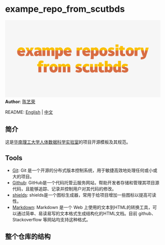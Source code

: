 # exampe_repo_from_scutbds
![logo](./figure/logo.png)
**Author**: [陈艺荣](https://github.com/scutcyr)

README: [English](https://github.com/scut-bds/exampe_repo_from_scutbds/blob/main/README.md) | [中文](https://github.com/scut-bds/exampe_repo_from_scutbds/blob/main/README-zh.md)

## 简介
这是[华南理工大学人体数据科学实验室](https://github.com/scut-bds)的项目开源模板及其规范。 

## Tools
* [Git](https://git-scm.com/): Git 是一个开源的分布式版本控制系统，用于敏捷高效地处理任何或小或大的项目。
* [Github](https://github.com): GitHub是一个代码托管云服务网站，帮助开发者存储和管理其项目源代码，且能够追踪、记录并控制用户对其代码的修改。
* [shields](https://shields.io/): shields是一个图标生成器，常用于给项目增加一些图标以提高可读性。
* [Markdown](http://www.markdown.cn/): Markdown 是一个 Web 上使用的文本到HTML的转换工具，可以通过简单、易读易写的文本格式生成结构化的HTML文档。目前 github、Stackoverflow 等网站均支持这种格式。

## 整个仓库的结构

